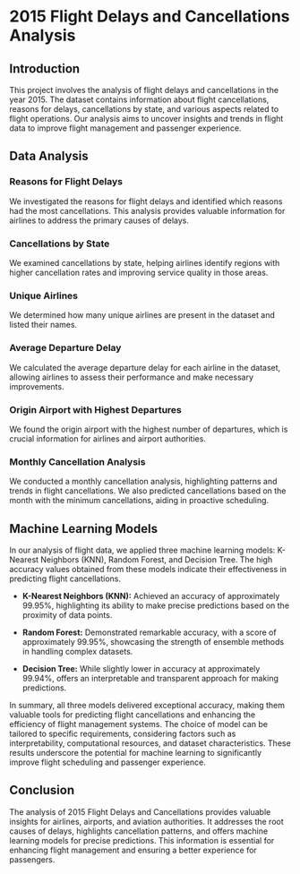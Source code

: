 

# 2015 Flight Delays and Cancellations Analysis
## Introduction
This project involves the analysis of flight delays and cancellations in the year 2015. The dataset contains information about flight cancellations, reasons for delays, cancellations by state, and various aspects related to flight operations. Our analysis aims to uncover insights and trends in flight data to improve flight management and passenger experience.

## Data Analysis
### Reasons for Flight Delays
We investigated the reasons for flight delays and identified which reasons had the most cancellations. This analysis provides valuable information for airlines to address the primary causes of delays.

### Cancellations by State
We examined cancellations by state, helping airlines identify regions with higher cancellation rates and improving service quality in those areas.

### Unique Airlines
We determined how many unique airlines are present in the dataset and listed their names.

### Average Departure Delay
We calculated the average departure delay for each airline in the dataset, allowing airlines to assess their performance and make necessary improvements.

### Origin Airport with Highest Departures
We found the origin airport with the highest number of departures, which is crucial information for airlines and airport authorities.

### Monthly Cancellation Analysis
We conducted a monthly cancellation analysis, highlighting patterns and trends in flight cancellations. We also predicted cancellations based on the month with the minimum cancellations, aiding in proactive scheduling.

## Machine Learning Models
In our analysis of flight data, we applied three machine learning models: K-Nearest Neighbors (KNN), Random Forest, and Decision Tree. The high accuracy values obtained from these models indicate their effectiveness in predicting flight cancellations.

- **K-Nearest Neighbors (KNN):** Achieved an accuracy of approximately 99.95%, highlighting its ability to make precise predictions based on the proximity of data points.

- **Random Forest:** Demonstrated remarkable accuracy, with a score of approximately 99.95%, showcasing the strength of ensemble methods in handling complex datasets.

- **Decision Tree:** While slightly lower in accuracy at approximately 99.94%, offers an interpretable and transparent approach for making predictions.

In summary, all three models delivered exceptional accuracy, making them valuable tools for predicting flight cancellations and enhancing the efficiency of flight management systems. The choice of model can be tailored to specific requirements, considering factors such as interpretability, computational resources, and dataset characteristics. These results underscore the potential for machine learning to significantly improve flight scheduling and passenger experience.

## Conclusion
The analysis of 2015 Flight Delays and Cancellations provides valuable insights for airlines, airports, and aviation authorities. It addresses the root causes of delays, highlights cancellation patterns, and offers machine learning models for precise predictions. This information is essential for enhancing flight management and ensuring a better experience for passengers.